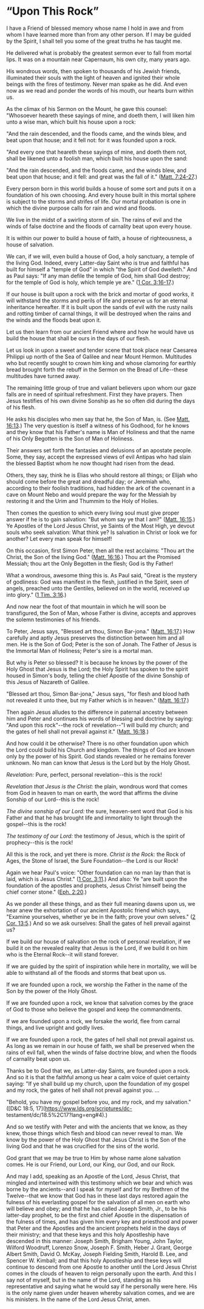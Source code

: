 # “Upon This Rock”

I have a Friend of blessed memory whose name I hold in awe and from whom I
have learned more than from any other person. If I may be guided by the
Spirit, I shall tell you some of the great truths he has taught me.

He delivered what is probably the greatest sermon ever to fall from mortal
lips. It was on a mountain near Capernaum, his own city, many years ago.

His wondrous words, then spoken to thousands of his Jewish friends,
illuminated their souls with the light of heaven and ignited their whole
beings with the fires of testimony. Never man spake as he did. And even now as
we read and ponder the words of his mouth, our hearts burn within us.

As the climax of his Sermon on the Mount, he gave this counsel: "Whosoever
heareth these sayings of mine, and doeth them, I will liken him unto a wise
man, which built his house upon a rock:

"And the rain descended, and the floods came, and the winds blew, and beat
upon that house; and it fell not: for it was founded upon a rock.

"And every one that heareth these sayings of mine, and doeth them not, shall
be likened unto a foolish man, which built his house upon the sand:

"And the rain descended, and the floods came, and the winds blew, and beat
upon that house; and it fell: and great was the fall of it." ([Matt.
7:24-27](https://www.lds.org/scriptures/nt/matt/7.24-27?lang=eng#23).)

Every person born in this world builds a house of some sort and puts it on a
foundation of his own choosing. And every house built in this mortal sphere is
subject to the storms and strifes of life. Our mortal probation is one in
which the divine purpose calls for rain and wind and floods.

We live in the midst of a swirling storm of sin. The rains of evil and the
winds of false doctrine and the floods of carnality beat upon every house.

It is within our power to build a house of faith, a house of righteousness, a
house of salvation.

We can, if we will, even build a house of God, a holy sanctuary, a temple of
the living God. Indeed, every Latter-day Saint who is true and faithful has
built for himself a "temple of God" in which "the Spirit of God dwelleth." And
as Paul says: "If any man defile the temple of God, him shall God destroy; for
the temple of God is holy, which temple ye are." ([1 Cor.
3:16-17](https://www.lds.org/scriptures/nt/1-cor/3.16-17?lang=eng#15).)

If our house is built upon a rock with the brick and mortar of good works, it
will withstand the storms and perils of life and preserve us for an eternal
inheritance hereafter. If it is built upon the sands of evil with the rusty
nails and rotting timber of carnal things, it will be destroyed when the rains
and the winds and the floods beat upon it.

Let us then learn from our ancient Friend where and how he would have us build
the house that shall be ours in the days of our flesh.

Let us look in upon a sweet and tender scene that took place near Caesarea
Philippi up north of the Sea of Galilee and near Mount Hermon. Multitudes who
but recently sought to crown him king and whose clamoring for earthly bread
brought forth the rebuff in the Sermon on the Bread of Life--these multitudes
have turned away.

The remaining little group of true and valiant believers upon whom our gaze
falls are in need of spiritual refreshment. First they have prayers. Then
Jesus testifies of his own divine Sonship as he so often did during the days
of his flesh.

He asks his disciples who men say that he, the Son of Man, is. (See [Matt.
16:13](https://www.lds.org/scriptures/nt/matt/16.13?lang=eng#12).) The very
question is itself a witness of his Godhood, for he knows and they know that
his Father's name is Man of Holiness and that the name of his Only Begotten is
the Son of Man of Holiness.

Their answers set forth the fantasies and delusions of an apostate people.
Some, they say, accept the expressed views of evil Antipas who had slain the
blessed Baptist whom he now thought had risen from the dead.

Others, they say, think he is Elias who should restore all things; or Elijah
who should come before the great and dreadful day; or Jeremiah who, according
to their foolish traditions, had hidden the ark of the covenant in a cave on
Mount Nebo and would prepare the way for the Messiah by restoring it and the
Urim and Thummim to the Holy of Holies.

Then comes the question to which every living soul must give proper answer if
he is to gain salvation: "But whom say ye that I am?" ([Matt.
16:15](https://www.lds.org/scriptures/nt/matt/16.15?lang=eng#14).) Ye Apostles
of the Lord Jesus Christ, ye Saints of the Most High, ye devout souls who seek
salvation: What think ye? Is salvation in Christ or look we for another? Let
every man speak for himself!

On this occasion, first Simon Peter, then all the rest acclaims: "Thou art the
Christ, the Son of the living God." ([Matt.
16:16](https://www.lds.org/scriptures/nt/matt/16.16?lang=eng#15).) Thou art
the Promised Messiah; thou art the Only Begotten in the flesh; God is thy
Father!

What a wondrous, awesome thing this is. As Paul said, "Great is the mystery of
godliness: God was manifest in the flesh, justified in the Spirit, seen of
angels, preached unto the Gentiles, believed on in the world, received up into
glory." ([1 Tim.
3:16](https://www.lds.org/scriptures/nt/1-tim/3.16?lang=eng#15).)

And now near the foot of that mountain in which he will soon be transfigured,
the Son of Man, whose Father is divine, accepts and approves the solemn
testimonies of his friends.

To Peter, Jesus says, "Blessed art thou, Simon Bar-jona." ([Matt.
16:17](https://www.lds.org/scriptures/nt/matt/16.17?lang=eng#16).) How
carefully and aptly Jesus preserves the distinction between him and all men.
He is the Son of God; Peter is the son of Jonah. The Father of Jesus is the
Immortal Man of Holiness; Peter's sire is a mortal man.

But why is Peter so blessed? It is because he knows by the power of the Holy
Ghost that Jesus is the Lord; the Holy Spirit has spoken to the spirit housed
in Simon's body, telling the chief Apostle of the divine Sonship of this Jesus
of Nazareth of Galilee.

"Blessed art thou, Simon Bar-jona," Jesus says, "for flesh and blood hath not
revealed it unto thee, but my Father which is in heaven." ([Matt.
16:17](https://www.lds.org/scriptures/nt/matt/16.17?lang=eng#16).)

Then again Jesus alludes to the difference in paternal ancestry between him
and Peter and continues his words of blessing and doctrine by saying: "And
upon this rock"--the rock of revelation--"I will build my church; and the
gates of hell shall not prevail against it." ([Matt.
16:18](https://www.lds.org/scriptures/nt/matt/16.18?lang=eng#17).)

And how could it be otherwise? There is no other foundation upon which the
Lord could build his Church and kingdom. The things of God are known only by
the power of his Spirit. God stands revealed or he remains forever unknown. No
man can know that Jesus is the Lord but by the Holy Ghost.

_Revelation:_ Pure, perfect, personal revelation--this is the rock!

_Revelation that Jesus is the Christ:_ the plain, wondrous word that comes
from God in heaven to man on earth, the word that affirms the divine Sonship
of our Lord--this is the rock!

_The divine sonship of our Lord:_ the sure, heaven-sent word that God is his
Father and that he has brought life and immortality to light through the
gospel--this is the rock!

_The testimony of our Lord:_ the testimony of Jesus, which is the spirit of
prophecy--this is the rock!

All this is the rock, and yet there is more. _Christ is the Rock:_ the Rock of
Ages, the Stone of Israel, the Sure Foundation--the Lord is our Rock!

Again we hear Paul's voice: "Other foundation can no man lay than that is
laid, which is Jesus Christ." ([1 Cor.
3:11](https://www.lds.org/scriptures/nt/1-cor/3.11?lang=eng#10).) And also: Ye
"are built upon the foundation of the apostles and prophets, Jesus Christ
himself being the chief corner stone." ([Eph.
2:20](https://www.lds.org/scriptures/nt/eph/2.20?lang=eng#19).)

As we ponder all these things, and as their full meaning dawns upon us, we
hear anew the exhortation of our ancient Apostolic friend which says, "Examine
yourselves, whether ye be in the faith; prove your own selves." ([2 Cor.
13:5](https://www.lds.org/scriptures/nt/2-cor/13.5?lang=eng#4).) And so we ask
ourselves: Shall the gates of hell prevail against us?

If we build our house of salvation on the rock of personal revelation, if we
build it on the revealed reality that Jesus is the Lord, if we build it on him
who is the Eternal Rock--it will stand forever.

If we are guided by the spirit of inspiration while here in mortality, we will
be able to withstand all of the floods and storms that beat upon us.

If we are founded upon a rock, we worship the Father in the name of the Son by
the power of the Holy Ghost.

If we are founded upon a rock, we know that salvation comes by the grace of
God to those who believe the gospel and keep the commandments.

If we are founded upon a rock, we forsake the world, flee from carnal things,
and live upright and godly lives.

If we are founded upon a rock, the gates of hell shall not prevail against us.
As long as we remain in our house of faith, we shall be preserved when the
rains of evil fall, when the winds of false doctrine blow, and when the floods
of carnality beat upon us.

Thanks be to God that we, as Latter-day Saints, are founded upon a rock. And
so it is that the faithful among us hear a calm voice of quiet certainty
saying: "If ye shall build up my church, upon the foundation of my gospel and
my rock, the gates of hell shall not prevail against you. ...

"Behold, you have my gospel before you, and my rock, and my salvation."
([D&amp;C 18:5, 17](https://www.lds.org/scriptures/dc-
testament/dc/18.5%2C17?lang=eng#4).)

And so we testify with Peter and with the ancients that we know, as they knew,
those things which flesh and blood can never reveal to man. We know by the
power of the Holy Ghost that Jesus Christ is the Son of the living God and
that he was crucified for the sins of the world.

God grant that we may be true to Him by whose name alone salvation comes. He
is our Friend, our Lord, our King, our God, and our Rock.

And may I add, speaking as an Apostle of the Lord, Jesus Christ, that mingled
and intertwined with this testimony which we bear and which was borne by the
ancients--and I speak for myself and for my Brethren of the Twelve--that we
know that God has in these last days restored again the fulness of his
everlasting gospel for the salvation of all men on earth who will believe and
obey; and that he has called Joseph Smith, Jr., to be his latter-day prophet,
to be the first and chief Apostle in the dispensation of the fulness of times,
and has given him every key and priesthood and power that Peter and the
Apostles and the ancient prophets held in the days of their ministry; and that
these keys and this holy Apostleship have descended in this manner: Joseph
Smith, Brigham Young, John Taylor, Wilford Woodruff, Lorenzo Snow, Joseph F.
Smith, Heber J. Grant, George Albert Smith, David O. McKay, Joseph Fielding
Smith, Harold B. Lee, and Spencer W. Kimball; and that this holy Apostleship
and these keys will continue to descend from one Apostle to another until the
Lord Jesus Christ comes in the clouds of heaven to reign personally upon the
earth. And this I say not of myself, but in the name of the Lord, standing as
his representative and saying what he would say if he personally were here.
His is the only name given under heaven whereby salvation comes, and we are
his ministers. In the name of the Lord Jesus Christ, amen.

